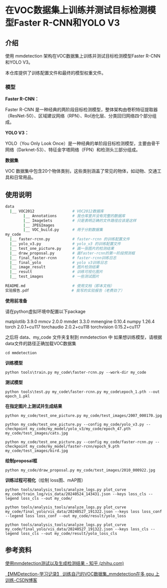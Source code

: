 # 在VOC数据集上训练并测试目标检测模型Faster R-CNN和YOLO V3

## 介绍

使用 mmdetection 架构在VOC数据集上训练并测试目标检测模型Faster R-CNN和YOLO V3。

本仓库提供了训练配置文件和最终的模型权重文件。

### 模型

**Faster R-CNN：**

Faster R-CNN 是一种经典的两阶段目标检测模型，整体架构由卷积特征提取器（ResNet-50）、区域建议网络（RPN）、Rol池化层、分类回归网络四个部分组成。

**YOLO V3：**

YOLO（You Only Look Once）是一种经典的单阶段目标检测模型，主要由骨干网络（Darknet-53）、特征金字塔网络（FPN）和检测头三部分组成。

**数据集**

VOC 数据集中包含20个物体类别，这些类别涵盖了常见的物体，如动物、交通工具和日常用品。

## 使用说明

```bash
data
  |__ VOC2012                 # VOC2012数据库
        |__ Annotations       # 我仓库里并没有完整的数据库
        |__ ImageSets         # 只是表明正确的文件路径应该是这样
        |__ JPEGImages
        |__ VOC_build.py      # 用于分割数据集
my_code
  |__ faster-rcnn.py          # faster-rcnn 的训练配置文件
  |__ yolo_v3.py              # yolo_v3 的训练配置文件
  |__ test_one_picture.py     # 画一张图片的检测结果
  |__ draw_proposal.py        # 画faster-rcnn的第一阶段预测框
  |__ final_faster-rcnn       # faster-rcnn训练日志
  |__ final_yolo              # yolo v3训练日志
  |__ image_result            # 图片检测结果
  |__ result                  # 训练可视化图片
  |__ test_images             # 一些测试图片
  
README.md                     # 使用文档（即本文档）
实验报告.pdf                   # 我写的实验报告（老费劲了）
```

**使用前准备**

请在python虚拟环境中配置以下package

matplotlib              3.9.0
mmcv                    2.0.0
mmdet                   3.3.0
mmengine             0.10.4
numpy                   1.26.4
torch                      2.0.1+cu117
torchaudio             2.0.2+cu118
torchvision             0.15.2+cu117

之后将 data、my_code 文件夹复制到 mmdetection 中
如果想训练模型，请根据data文件的路径正确加载VOC数据集

```
cd mmdetection
```

**训练模型**

```shell
python tools\train.py my_code\faster-rcnn.py --work-dir my_code
```

**测试模型**

```shell
python tools\test.py my_code\faster-rcnn.py my_code\epoch_1.pth --out epoch_1.pkl
```

**在指定图片上测试并生成结果**

```shell
python my_code/test_one_picture.py my_code/test_images/2007_000170.jpg

python my_code/test_one_picture.py --config my_code/yolo_v3.py --checkpoint my_code/my_model/yolo_v3/my_code/epoch_47.pth my_code/test_images/cats.jpg

python my_code/test_one_picture.py --config my_code/faster-rcnn.py --checkpoint my_code/my_model/faster-rcnn/epoch_9.pth my_code/test_images/bird.jpg
```

**绘制proposal框**

```shell
python my_code/draw_proposal.py my_code/test_images/2010_000922.jpg
```

**训练过程可视化**（绘制 loss图、mAP图）

```shell
python tools/analysis_tools/analyze_logs.py plot_curve my_code/train_log/vis_data/20240524_143431.json --keys loss_cls --legend loss_cls --out my_code/

python tools/analysis_tools/analyze_logs.py plot_curve my_code/final_yolo/vis_data/20240527_191322.json --keys loss loss_conf --legend loss loss_conf --out my_code/result/yolo_loss

python tools/analysis_tools/analyze_logs.py plot_curve my_code/final_yolo/vis_data/20240527_191322.json --keys loss_cls --legend loss_cls --out my_code/result/yolo_loss_cls

```



## 参考资料

[使用mmdetection测试以及生成检测结果 - 知乎 (zhihu.com)](https://zhuanlan.zhihu.com/p/166144827)

[【MMDetection-学习记录】 训练自己的VOC数据集_mmdetection在多 gpu 上训练-CSDN博客](https://blog.csdn.net/qq_41251963/article/details/112940253?spm=1001.2014.3001.5506)